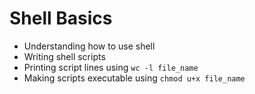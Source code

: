 # Shell Basics
 - Understanding how to use shell
 - Writing shell scripts
 - Printing script lines using `wc -l file_name`
 - Making scripts executable using `chmod u+x file_name`

